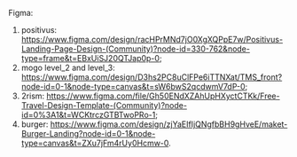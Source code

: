 Figma:
1. positivus: https://www.figma.com/design/racHPrMNd7jO0XgXQPpE7w/Positivus-Landing-Page-Design-(Community)?node-id=330-762&node-type=frame&t=EBxUiSJ20QTJap0p-0;
2. mogo level_2 and level_3: https://www.figma.com/design/D3hs2PC8uClFPe6iTTNXat/TMS_front?node-id=0-1&node-type=canvas&t=sW6bwS2qcdwmV7dP-0;
3. 2rism: https://www.figma.com/file/Gh50ENdXZAhUpHXyctCTKk/Free-Travel-Design-Template-(Community)?node-id=0%3A1&t=WCKtrczGTBTwoPRo-1;
4. burger: https://www.figma.com/design/zjYaEIfIjQNgfbBH9gHveE/maket-Burger-Landing?node-id=0-1&node-type=canvas&t=ZXu7jFm4rUy0Hcmw-0.

